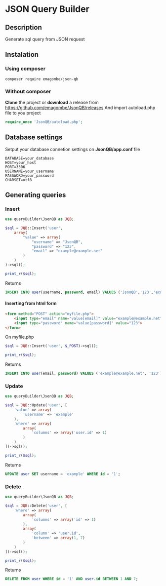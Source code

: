 # JSON Query Builder

## Description
Generate sql query from JSON request

## Instalation

### Using composer
```bash
composer require emagombe/json-qb
```

### Without composer

**Clone** the project or **download** a release from https://github.com/emagombe/JsonQB/releases
And import autoload.php file to you project
```php
require_once 'JsonQB/autoload.php';
```

## Database settings

Setput your database connetion settings on **JsonQB/app.conf** file
```script
DATABASE=your_database
HOST=your_host
PORT=3306
USERNAME=your_username
PASSWORD=your_password
CHARSET=utf8
```

## Generating queries

### Insert
```php
use queryBuilder\JsonQB as JQB;

$sql = JQB::Insert('user',
	array(
		"value" => array(
			"username" => "JsonQB",
			"password" => "123",
			"email" => "example@example.net"
		)
	)
)->sql();

print_r($sql);
```
Returns
```SQL
INSERT INTO user(username, password, email) VALUES ('JsonQB','123','example@example.net');
```

#### Inserting from html form
```html
<form method="POST" action="myfile.php">
	<input type="email" name="value[email]" value="example@example.net">
	<input type="password" name="value[password]" value="123">
</form>
```
On myfile.php

```php
$sql = JQB::Insert('user', $_POST)->sql();

print_r($sql);
```
Returns
```SQL
INSERT INTO user(email, password) VALUES ('example@example.net', '123');
```

### Update
```php
use queryBuilder\JsonQB as JQB;

$sql = JQB::Update('user', [
	'value' => array(
		'username' => 'example'
	), 
	'where' => array(
		array(
			'columns' => array('user.id' => 1)
		)
	)
])->sql();

print_r($sql);
```
Returns
```SQL
UPDATE user SET username = 'example' WHERE id = '1';
```

### Delete
```php
use queryBuilder\JsonQB as JQB;

$sql = JQB::Delete('user', [
	'where' => array(
		array(
			'columns' => array('id' => 1)
		),
		array(
			'column' => 'user.id',
			'between' => array(1, 7)
		)
	)
])->sql();

print_r($sql);
```
Returns
```SQL
DELETE FROM user WHERE id = '1' AND user.id BETWEEN 1 AND 7;
```